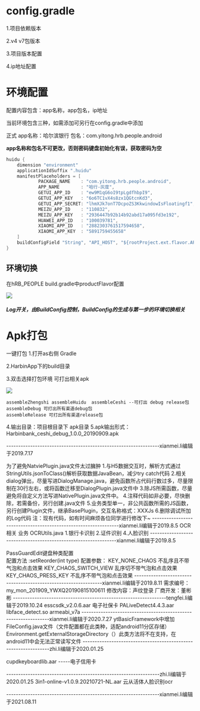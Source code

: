 # config.gradle

1.项目依赖版本

2.v4 v7包版本

3.项目版本配置

4.ip地址配置

# 环境配置

配置内容包含：app名称，app包名，ip地址

当前环境包含三种，如需添加可另行在config.gradle中添加

正式 app名称：哈尔滨银行  包名：com.yitong.hrb.people.android

**app名称和包名不可更改，否则密码键盘初始化有误，获取密码为空**

```java
huidu {
    dimension "environment"
    applicationIdSuffix ".huidu"
    manifestPlaceholders = [
            PACKAGE_NAME    : "com.yitong.hrb.people.android",
            APP_NAME        : "哈行-灰度",
            GETUI_APP_ID    : "ew9M1qG6oI9tpLgdfhbpI9",
            GETUI_APP_KEY   : "6o6TC1vX4s8zx1QGtcnKd3",
            GETUI_APP_SECRET: "lhmXJk7onT7DcpoZS3KkwindowIsFloatingf1",
            MEIZU_APP_ID    : "110832",
            MEIZU_APP_KEY   : "2936447b92b14b92abd17a095fd3e192",
            HUAWEI_APP_ID   : "100039781",
            XIAOMI_APP_ID   : "2882303761517594658",
            XIAOMI_APP_KEY  : "5891759455658"
    ]
    buildConfigField "String", "API_HOST", "${rootProject.ext.flavor.API_HUIDU}"
}
```

## 环境切换

在hRB_PEOPLE build.gradle中productFlavor配置

![](.README_images/a448b0f8.png)





##### Log开关，由BuildConfig控制，BuildConfig的生成与第一步的环境切换相关

# Apk打包

一键打包
1.打开as右侧 Gradle

2.HarbinApp下的build目录

3.双击选择打包环境 可打出相关apk

![](.README_images/51f94e66.png)

    assembleZhengshi assembleHuidu  assembleCeshi --可打出 debug release包
    assembleDebug 可打出所有渠道debug包
    assembleRelease 可打出所有渠道release包
4.输出目录：项目根目录下 apk目录
5.apk输出形式：Harbinbank_ceshi_debug_1.0.0_20190909.apk

----------------------------------------------------------------xianmei.li编辑于2019.7.17


为了避免NatviePlugin.java文件太过臃肿
1.与H5数据交互时，解析方式通过StringUtils.jsonToClass()解析获取数据JavaBean，减少try catch代码
2.相关dialog弹出，尽量写进DialogManage.java，避免函数所占代码行数过多，尽量限制在30行左右，或将函数迁移至DialogPlugin.java文件中
3.除JS所需函数，尽量避免将自定义方法写进NativePlugin.java文件中。
4.注释代码如非必要，尽快删除，若需备份，另行创建.java文件
5.业务类型单一，非公共函数所需的JS函数，另行创建Plugin文件，继承BasePlugin，交互名称格式：XXXJs
6.删除调试所加的Log代码
注：现有代码，如有时间麻烦各位同学进行修改下~
----------------------------------------------------------------xianmei.li编辑于2019.8.5
OCR相关
业务
OCRUtils.java
1.银行卡识别
2.证件识别
4.人脸识别
----------------------------------------------------------------xianmei.li编辑于2019.8.5

PassGuardEdit键盘种类配置  
配置方法 :setReorder(int type)
配置参数：
KEY_NONE_CHAOS    不乱序且不带气泡和点击效果
KEY_CHAOS_SWITCH_VIEW  乱序切不带气泡和点击效果
KEY_CHAOS_PRESS_KEY   不乱序不带气泡和点击效果
----------------------------------------------------------------xianmei.li编辑于2019.8.11
需求编号：my_mon_201909_YWXQ20190815100611
修改内容：声纹登录
厂商开发：董彬彬
----------------------------------------------------------------tengfei.li编辑于2019.10.24
esscsdk_v2.0.6.aar 电子社保卡
PALiveDetect4.4.3.aar
libface_detect.so armeabi_v7a
----------------------------------------------------------------xianmei.li编辑于2020.7.27
ytBasicFramework中增加FileConfig.java文件（文件配置都在此类种，适配android11分区存储）
Environment.getExternalStorageDirectory（）此类方法将不在支持，在android11中会无法正常读写文件
----------------------------------------------------------------zhi.li编辑于2020.01.25

cupdkeyboardlib.aar     -----电子信用卡

----------------------------------------------------------------zhi.li编辑于2020.01.25
3in1-online-v1.0.9.20210721-NL.aar  云从活体人脸识别ocr

----------------------------------------------------------------xianmei.li编辑于2021.08.11




